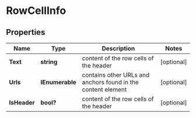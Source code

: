 # RowCellInfo


## Properties

| Name | Type | Description | Notes |
|------------ | ------------- | ------------- | -------------|
**Text** | **string** | content of the row cells of the header |[optional]|
**Urls** | **IEnumerable<ContentUrlInfo>** | contains other URLs and anchors found in the content element |[optional]|
**IsHeader** | **bool?** | content of the row cells of the header |[optional]|